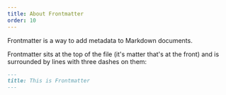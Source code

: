 ```yaml
---
title: About Frontmatter
order: 10
---
```


Frontmatter is a way to add metadata to Markdown documents.

Frontmatter sits at the top of the file (it's matter that's at the front) and is
surrounded by lines with three dashes on them:

```md
---
title: This is Frontmatter
---
```

<ReadMore list />
